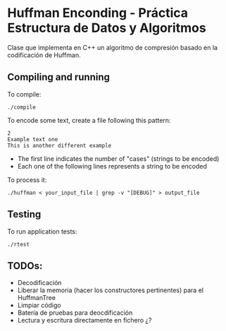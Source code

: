 # Huffman Enconding - Práctica Estructura de Datos y Algoritmos

Clase que implementa en C++ un algoritmo de compresión basado en la codificación de Huffman.

## Compiling and running

To compile:

```
./compile
```

To encode some text, create a file following this pattern:

```
2
Example text one
This is another different example
```

* The first line indicates the number of "cases" (strings to be encoded)
* Each one of the following lines represents a string to be encoded

To process it:

```
./huffman < your_input_file | grep -v "[DEBUG]" > output_file
```

## Testing

To run application tests:

```
./rtest
```

## TODOs:

* Decodificación
* Liberar la memoria (hacer los constructores pertinentes) para el HuffmanTree
* Limpiar código
* Batería de pruebas para deocdificación
* Lectura y escritura directamente en fichero ¿?
